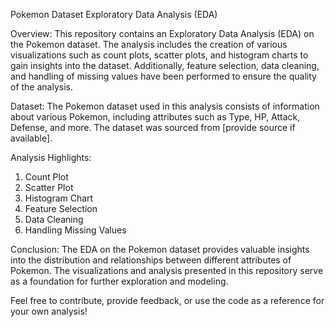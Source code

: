 Pokemon Dataset Exploratory Data Analysis (EDA)


Overview:
This repository contains an Exploratory Data Analysis (EDA) on the Pokemon dataset. The analysis includes the creation of various visualizations such as count plots, scatter plots, and histogram charts to gain insights into the dataset. Additionally, feature selection, data cleaning, and handling of missing values have been performed to ensure the quality of the analysis.

Dataset:
The Pokemon dataset used in this analysis consists of information about various Pokemon, including attributes such as Type, HP, Attack, Defense, and more. The dataset was sourced from [provide source if available].

Analysis Highlights:
1. Count Plot
2. Scatter Plot
3. Histogram Chart
4. Feature Selection
5. Data Cleaning
6. Handling Missing Values

Conclusion:
The EDA on the Pokemon dataset provides valuable insights into the distribution and relationships between different attributes of Pokemon. The visualizations and analysis presented in this repository serve as a foundation for further exploration and modeling.

Feel free to contribute, provide feedback, or use the code as a reference for your own analysis!
